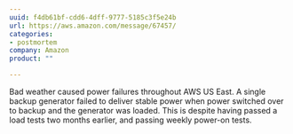 ```yaml
---
uuid: f4db61bf-cdd6-4dff-9777-5185c3f5e24b
url: https://aws.amazon.com/message/67457/
categories:
- postmortem
company: Amazon
product: ""

---
```


Bad weather caused power failures throughout AWS US East. A single backup generator failed to deliver stable power when power switched over to backup and the generator was loaded. This is despite having passed a load tests two months earlier, and passing weekly power-on tests.
